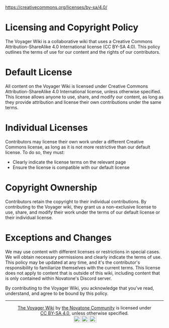 https://creativecommons.org/licenses/by-sa/4.0/

# Licensing and Copyright Policy
The Voyager Wiki is a collaborative wiki that uses a Creative Commons Attribution-ShareAlike 4.0 International license (CC BY-SA 4.0). This policy outlines the terms of use for our content and the rights of our contributors.

# Default License
All content on the Voyager Wiki is licensed under Creative Commons Attribution-ShareAlike 4.0 International license, unless otherwise specified. This license allows anyone to use, share, and modify our content, as long as they provide attribution and license their own contributions under the same terms.

# Individual Licenses
Contributors may license their own work under a different Creative Commons license, as long as it is not more restrictive than our default license. To do so, they must:
- Clearly indicate the license terms on the relevant page
- Ensure the license is compatible with our default license

# Copyright Ownership
Contributors retain the copyright to their individual contributions. By contributing to the Voyager wiki, they grant us a non-exclusive license to use, share, and modify their work under the terms of our default license or their individual license.

# Exceptions and Changes
We may use content with different licenses or restrictions in special cases. We will obtain necessary permissions and clearly indicate the terms of use. This policy may be updated at any time, and it's the contributor's responsibility to familiarize themselves with the current terms.
This license does not apply to content that is outside of this wiki, including content that is only contained within Novatone's Discord server.

By contributing to the Voyager Wiki, you acknowledge that you've read, understand, and agree to be bound by this policy.

---

<p align="center" xmlns:cc="http://creativecommons.org/ns#" xmlns:dct="http://purl.org/dc/terms/"><a property="dct:title" rel="cc:attributionURL" href="https://github.com/novatonemusic/voyager-wiki/">The Voyager Wiki</a> by <a rel="cc:attributionURL dct:creator" property="cc:attributionName" href="https://novatone.org">the Novatone Community</a> is licensed under <a href="https://creativecommons.org/licenses/by-sa/4.0/?ref=chooser-v1" target="_blank" rel="license noopener noreferrer" style="display:inline-block;">CC BY-SA 4.0</a>, unless otherwise specified.<br><img style="height:22px!important;margin-left:3px;vertical-align:text-bottom;" src="https://mirrors.creativecommons.org/presskit/icons/cc.svg?ref=chooser-v1" alt=""><img style="height:22px!important;margin-left:3px;vertical-align:text-bottom;" src="https://mirrors.creativecommons.org/presskit/icons/by.svg?ref=chooser-v1" alt=""><img style="height:22px!important;margin-left:3px;vertical-align:text-bottom;" src="https://mirrors.creativecommons.org/presskit/icons/sa.svg?ref=chooser-v1" alt=""></a></p>
